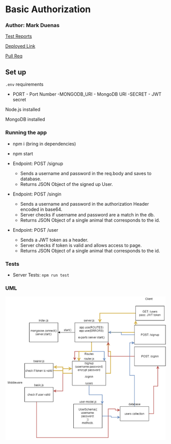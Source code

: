 # Basic Authorization

### Author: Mark Duenas

[Test Reports](https://github.com/MarkDuenas/bearer-auth/actions)

[Deployed Link](https://bearer-auth-md.herokuapp.com/)

[Pull Req](https://github.com/MarkDuenas/bearer-auth/pull/1)


## Set up

`.env` requirements

  - PORT - Port Number
  -MONGODB_URI - MongoDB URI
  -SECRET - JWT secret 

Node.js installed

MongoDB installed

  ### Running the app
   - npm i (bring in dependencies)
   - npm start
    
   - Endpoint: POST /signup
     - Sends a username and password in the req.body and saves to database.
     - Returns JSON Object of the signed up User.

   - Endpoint: POST /singin
     - Sends a username and password in the authorization Header encoded in base64.
     - Server checks if username and password are a match in the db.
     - Returns JSON Object of a single animal that corresponds to the id.

   - Endpoint: POST /user
     - Sends a JWT token as a header.
     - Server checks if token is valid and allows access to page.
     - Returns JSON Object of a single animal that corresponds to the id.

        
  ### Tests
   - Server Tests: 
    `npm run test`
  
  ### UML

![UML](./lab07png.png)
